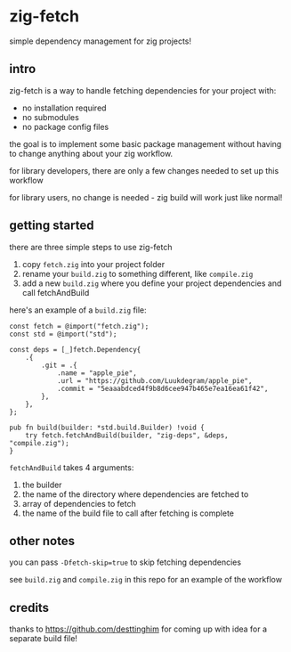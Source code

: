 # zig-fetch
simple dependency management for zig projects!

## intro
zig-fetch is a way to handle fetching dependencies for your project with:
* no installation required
* no submodules
* no package config files

the goal is to implement some basic package management without having to change anything about your zig workflow.

for library developers, there are only a few changes needed to set up this workflow

for library users, no change is needed - zig build will work just like normal!

## getting started

there are three simple steps to use zig-fetch

1. copy `fetch.zig` into your project folder
2. rename your `build.zig` to something different, like `compile.zig`
3. add a new `build.zig` where you define your project dependencies and call fetchAndBuild

here's an example of a `build.zig` file:

```
const fetch = @import("fetch.zig");
const std = @import("std");

const deps = [_]fetch.Dependency{
    .{
        .git = .{
            .name = "apple_pie",
            .url = "https://github.com/Luukdegram/apple_pie",
            .commit = "5eaaabdced4f9b8d6cee947b465e7ea16ea61f42",
        },
    },
};

pub fn build(builder: *std.build.Builder) !void {
    try fetch.fetchAndBuild(builder, "zig-deps", &deps, "compile.zig");
}
```

`fetchAndBuild` takes 4 arguments:
1. the builder
2. the name of the directory where dependencies are fetched to
3. array of dependencies to fetch
4. the name of the build file to call after fetching is complete

## other notes

you can pass `-Dfetch-skip=true` to skip fetching dependencies

see `build.zig` and `compile.zig` in this repo for an example of the workflow

## credits

thanks to https://github.com/desttinghim for coming up with idea for a separate build file!
